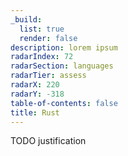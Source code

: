 ```yaml
---
_build:
  list: true
  render: false
description: lorem ipsum
radarIndex: 72
radarSection: languages
radarTier: assess
radarX: 220
radarY: -318
table-of-contents: false
title: Rust
---
```


TODO justification
